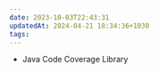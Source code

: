```yaml
---
date: 2023-10-03T22:43:31
updatedAt: 2024-04-21 18:34:36+1030
tags: 
---
```

- Java Code Coverage Library